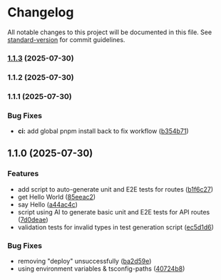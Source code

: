 # Changelog

All notable changes to this project will be documented in this file. See [standard-version](https://github.com/conventional-changelog/standard-version) for commit guidelines.

### [1.1.3](https://github.com/rayaNETEC/basic-backend-setup/compare/v1.1.2...v1.1.3) (2025-07-30)

### 1.1.2 (2025-07-30)

### 1.1.1 (2025-07-30)


### Bug Fixes

* **ci:** add global pnpm install back to fix workflow ([b354b71](https://github.com/rayaNETEC/basic-backend-setup/commit/b354b71a1c1fcf909debbd3aa346ae8a9ae8d84c))

## 1.1.0 (2025-07-30)


### Features

* add script to auto-generate unit and E2E tests for routes ([b1f6c27](https://github.com-rayanetec/rayaNETEC/basic-backend-setup/commit/b1f6c27d6641d8fff6a4946ca97eb6b2820c8a6f))
* get Hello World ([85eeac2](https://github.com-rayanetec/rayaNETEC/basic-backend-setup/commit/85eeac2ca78ddb55e7b55bceb18d761f328a959c))
* say Hello ([a44ac4c](https://github.com-rayanetec/rayaNETEC/basic-backend-setup/commit/a44ac4ca62fe1113e10ba1df160347d2cd05bb20))
* script using AI to generate basic unit and E2E tests for API routes ([7d0deae](https://github.com-rayanetec/rayaNETEC/basic-backend-setup/commit/7d0deae50c4caedaef4fd5d720af0712065d8738))
* validation tests for invalid types in test generation script ([ec5d1d6](https://github.com-rayanetec/rayaNETEC/basic-backend-setup/commit/ec5d1d6cc7be9fba51190de9b6e4cfca672b0417))


### Bug Fixes

* removing "deploy" unsuccessfully ([ba2d59e](https://github.com-rayanetec/rayaNETEC/basic-backend-setup/commit/ba2d59ed814532f3465c38acd82f44ae35433e3d))
* using environment variables & tsconfig-paths ([40724b8](https://github.com-rayanetec/rayaNETEC/basic-backend-setup/commit/40724b8ee7c3799b996753da7d7da061bcfd6457))
